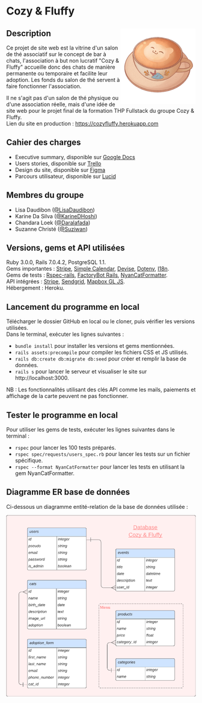 # Cozy & Fluffy

## Description <img src=/app/assets/images/cozy.png width="200" align="right" />
Ce projet de site web est la vitrine d'un salon de thé associatif sur le concept de bar à chats, l'association à but non lucratif "Cozy & Fluffy" accueille donc des chats de manière permanente ou temporaire et facilite leur adoption. Les fonds du salon de thé servent à faire fonctionner l'association.  

Il ne s'agit pas d'un salon de thé physique ou d'une association réelle, mais d'une idée de site web pour le projet final de la formation THP Fullstack du groupe Cozy & Fluffy.  
Lien du site en production : https://cozyfluffy.herokuapp.com

## Cahier des charges
- Executive summary, disponible sur [Google Docs](https://docs.google.com/document/d/1DrETqztTcQTJiFipLb5W6aw6aajQehMRc0twlfnxpyc/edit#heading=h.lekq4on0km5s)
- Users stories, disponible sur [Trello](https://trello.com/b/3cWWWov9/cozy-fluffy)
- Design du site, disponible sur [Figma](https://www.figma.com/file/yt0mUXTpcsOyUIc003yAZc/Untitled?node-id=0-1&t=2N2gOae54vuPXuQP-0)
- Parcours utilisateur, disponible sur [Lucid](https://lucid.app/lucidchart/07ca552f-653f-4de0-93ee-92b8eed5fcba/edit?viewport_loc=-35%2C34%2C1707%2C779%2C0_0&invitationId=inv_f69a61cd-d4fb-4853-abf5-6cd8efadf594)

## Membres du groupe
- Lisa Daudibon ([@LisaDaudibon](https://github.com/LisaDaudibon))
- Karine Da Silva ([@KarineDHoshi](https://github.com/KarineDHoshi))
- Chandara Loek ([@Daralafada](https://github.com/Daralafada))
- Suzanne Christé ([@Suziwan](https://github.com/Suziwan))

## Versions, gems et API utilisées
Ruby 3.0.0, Rails 7.0.4.2, PostgreSQL 1.1.  
Gems importantes : [Stripe](https://github.com/stripe/stripe-ruby), [Simple Calendar](https://github.com/excid3/simple_calendar), [Devise](https://github.com/heartcombo/devise), [Dotenv](https://github.com/bkeepers/dotenv), [I18n](https://github.com/ruby-i18n/i18n).  
Gems de tests : [Rspec-rails](https://github.com/rspec/rspec-rails), [FactoryBot Rails](https://github.com/thoughtbot/factory_bot_rails), [NyanCatFormatter](https://github.com/mattsears/nyan-cat-formatter).  
API intégrées : [Stripe](https://stripe.com/docs/api), [Sendgrid](https://sendgrid.com/solutions/email-api/), [Mapbox GL JS](https://docs.mapbox.com/mapbox-gl-js/api/).  
Hébergement : Heroku.

## Lancement du programme en local
Télécharger le dossier GitHub en local ou le cloner, puis vérifier les versions utilisées.  
Dans le terminal, exécuter les lignes suivantes :
- `bundle install` pour installer les versions et gems mentionnées.
- `rails assets:precompile` pour compiler les fichiers CSS et JS utilisés.
- `rails db:create db:migrate db:seed` pour créer et remplir la base de données.
- `rails s` pour lancer le serveur et visualiser le site sur http://localhost:3000.  

NB : Les fonctionnalités utilisant des clés API comme les mails, paiements et affichage de la carte peuvent ne pas fonctionner.

## Tester le programme en local
Pour utiliser les gems de tests, exécuter les lignes suivantes dans le terminal :
- `rspec` pour lancer les 100 tests préparés.
- `rspec spec/requests/users_spec.rb` pour lancer les tests sur un fichier spécifique.
- `rspec --format NyanCatFormatter` pour lancer les tests en utilisant la gem NyanCatFormatter.

## Diagramme ER base de données
Ci-dessous un diagramme entité-relation de la base de données utilisée :  

<img src=/app/assets/images/database_cozyfluffy.png width="700">
